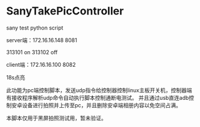 # SanyTakePicController
sany test python script

server端：172.16.16.148 8081

313101 on
313102 off

client端：172.16.16.100 8082

18s点亮

此功能为pc端控制脚本，发送udp指令给控制器控制linux主板开关机，控制器端有接收程序解析udp命令自动执行脚本控制通断电测试。
并且通过usb直连adb控制安卓设备进行拍照并上传至pc，并且删除安卓端相册内容以免空间占满。

本脚本仅用于黑屏拍照测试用，暂未验证。
